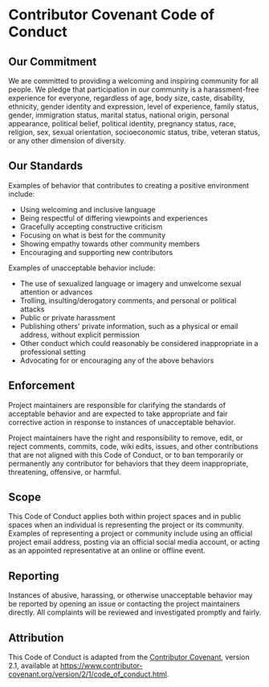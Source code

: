# Contributor Covenant Code of Conduct

## Our Commitment

We are committed to providing a welcoming and inspiring community for all people. We pledge that participation in our community is a harassment-free experience for everyone, regardless of age, body size, caste, disability, ethnicity, gender identity and expression, level of experience, family status, gender, immigration status, marital status, national origin, personal appearance, political belief, political identity, pregnancy status, race, religion, sex, sexual orientation, socioeconomic status, tribe, veteran status, or any other dimension of diversity.

## Our Standards

Examples of behavior that contributes to creating a positive environment include:

- Using welcoming and inclusive language
- Being respectful of differing viewpoints and experiences
- Gracefully accepting constructive criticism
- Focusing on what is best for the community
- Showing empathy towards other community members
- Encouraging and supporting new contributors

Examples of unacceptable behavior include:

- The use of sexualized language or imagery and unwelcome sexual attention or advances
- Trolling, insulting/derogatory comments, and personal or political attacks
- Public or private harassment
- Publishing others' private information, such as a physical or email address, without explicit permission
- Other conduct which could reasonably be considered inappropriate in a professional setting
- Advocating for or encouraging any of the above behaviors

## Enforcement

Project maintainers are responsible for clarifying the standards of acceptable behavior and are expected to take appropriate and fair corrective action in response to instances of unacceptable behavior.

Project maintainers have the right and responsibility to remove, edit, or reject comments, commits, code, wiki edits, issues, and other contributions that are not aligned with this Code of Conduct, or to ban temporarily or permanently any contributor for behaviors that they deem inappropriate, threatening, offensive, or harmful.

## Scope

This Code of Conduct applies both within project spaces and in public spaces when an individual is representing the project or its community. Examples of representing a project or community include using an official project email address, posting via an official social media account, or acting as an appointed representative at an online or offline event.

## Reporting

Instances of abusive, harassing, or otherwise unacceptable behavior may be reported by opening an issue or contacting the project maintainers directly. All complaints will be reviewed and investigated promptly and fairly.

## Attribution

This Code of Conduct is adapted from the [Contributor Covenant][homepage], version 2.1, available at https://www.contributor-covenant.org/version/2/1/code_of_conduct.html.

[homepage]: https://www.contributor-covenant.org
